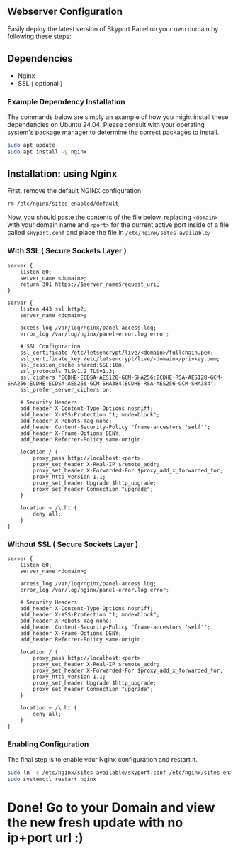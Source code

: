 ## Webserver Configuration

Easily deploy the latest version of Skyport Panel on your own domain by following these steps:

## Dependencies

* Nginx
* SSL ( optional )

### Example Dependency Installation

The commands below are simply an example of how you might install these dependencies on Ubuntu 24.04. Please consult with your
operating system's package manager to determine the correct packages to install.

```sh
sudo apt update
sudo apt install -y nginx
```

## Installation: using Nginx

First, remove the default NGINX configuration.

```bash
rm /etc/nginx/sites-enabled/default
```

Now, you should paste the contents of the file below, replacing `<domain>` with your domain name and `<port>` for the current active port inside of a file called `skyport.conf` and place the file in `/etc/nginx/sites-available/`

### With SSL ( Secure Sockets Layer )

```nginx
server {
    listen 80;
    server_name <domain>;
    return 301 https://$server_name$request_uri;
}

server {
    listen 443 ssl http2;
    server_name <domain>;

    access_log /var/log/nginx/panel-access.log;
    error_log /var/log/nginx/panel-error.log error;

    # SSL Configuration
    ssl_certificate /etc/letsencrypt/live/<domain>/fullchain.pem;
    ssl_certificate_key /etc/letsencrypt/live/<domain>/privkey.pem;
    ssl_session_cache shared:SSL:10m;
    ssl_protocols TLSv1.2 TLSv1.3;
    ssl_ciphers "ECDHE-ECDSA-AES128-GCM-SHA256:ECDHE-RSA-AES128-GCM-SHA256:ECDHE-ECDSA-AES256-GCM-SHA384:ECDHE-RSA-AES256-GCM-SHA384";
    ssl_prefer_server_ciphers on;

    # Security Headers
    add_header X-Content-Type-Options nosniff;
    add_header X-XSS-Protection "1; mode=block";
    add_header X-Robots-Tag none;
    add_header Content-Security-Policy "frame-ancestors 'self'";
    add_header X-Frame-Options DENY;
    add_header Referrer-Policy same-origin;

    location / {
        proxy_pass http://localhost:<port>;
        proxy_set_header X-Real-IP $remote_addr;
        proxy_set_header X-Forwarded-For $proxy_add_x_forwarded_for;
        proxy_http_version 1.1;
        proxy_set_header Upgrade $http_upgrade;
        proxy_set_header Connection "upgrade";
    }

    location ~ /\.ht {
        deny all;
    }
}

```

### Without SSL ( Secure Sockets Layer )

```nginx
server {
    listen 80;
    server_name <domain>;

    access_log /var/log/nginx/panel-access.log;
    error_log /var/log/nginx/panel-error.log error;

    # Security Headers
    add_header X-Content-Type-Options nosniff;
    add_header X-XSS-Protection "1; mode=block";
    add_header X-Robots-Tag none;
    add_header Content-Security-Policy "frame-ancestors 'self'";
    add_header X-Frame-Options DENY;
    add_header Referrer-Policy same-origin;

    location / {
        proxy_pass http://localhost:<port>;
        proxy_set_header X-Real-IP $remote_addr;
        proxy_set_header X-Forwarded-For $proxy_add_x_forwarded_for;
        proxy_http_version 1.1;
        proxy_set_header Upgrade $http_upgrade;
        proxy_set_header Connection "upgrade";
    }

    location ~ /\.ht {
        deny all;
    }
}

```

### Enabling Configuration  

The final step is to enable your Nginx configuration and restart it.

```bash
sudo ln -s /etc/nginx/sites-available/skyport.conf /etc/nginx/sites-enabled/
sudo systemctl restart nginx
```

# Done! Go to your Domain and view the new fresh update with no ip+port url :)

